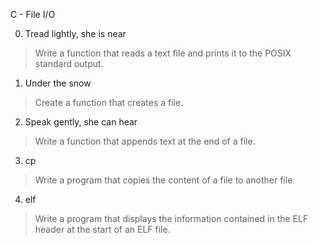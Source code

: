 C - File I/O

0. Tread lightly, she is near
> Write a function that reads a text file and prints it to the POSIX standard output.

1. Under the snow
> Create a function that creates a file.

2. Speak gently, she can hear
> Write a function that appends text at the end of a file.

3. cp
> Write a program that copies the content of a file to another file.

4. elf
> Write a program that displays the information contained in the ELF header at the start of an ELF file.
